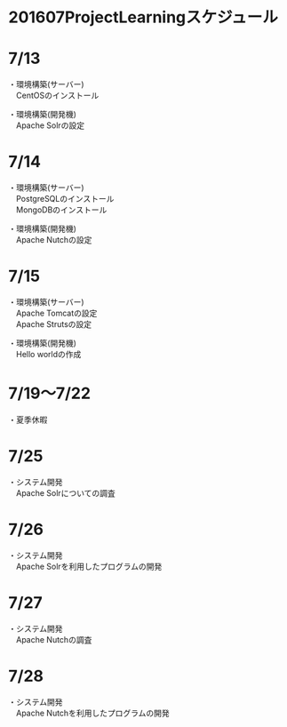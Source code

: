 # 201607ProjectLearningスケジュール

# 7/13
・環境構築(サーバー)  
　CentOSのインストール

・環境構築(開発機)  
　Apache Solrの設定
	
# 7/14
・環境構築(サーバー)  
　PostgreSQLのインストール  
　MongoDBのインストール
	
・環境構築(開発機)  
　Apache Nutchの設定

# 7/15
・環境構築(サーバー)  
　Apache Tomcatの設定  
　Apache Strutsの設定

・環境構築(開発機)  
　Hello worldの作成

# 7/19～7/22  
・夏季休暇

# 7/25  
・システム開発  
　Apache Solrについての調査

# 7/26  
・システム開発  
　Apache Solrを利用したプログラムの開発

# 7/27  
・システム開発  
　Apache Nutchの調査

# 7/28  
・システム開発  
　Apache Nutchを利用したプログラムの開発
